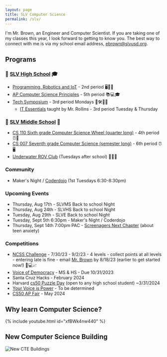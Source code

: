 ```yaml
---
layout: page
title: SLV Computer Science
permalink: /slv/
---
```


I'm Mr. Brown, an Engineer and Computer Scientist. If you are taking one of my classes this year, I look forward to getting to know you. The best way to connect with me is via my school email address, [ebrown@slvusd.org](mailto:ebrown@slvusd.org).

## Programs
### 🏢 [SLV High School](https://hs.slvusd.org) 🎓

* [Programming, Robotics and IoT](/slv/2023-24/robotics.md) - 2nd period 🖥️🤖🌐
* [AP Computer Science Principles](/slv/2023-24/csp.md) - 5th period 📚💻🎓
* [Tech Symposium](/slv/2023-24/cs9.md) - 3rd period Mondays 🔧🛠️👨‍🔧
  * [IT Essentials](https://itessentials.santacruzcoe.org/course-outline) taught by Mr. Rollins - 3rd period Tuesday & Thursday

### 🏫 [SLV Middle School](https://ms.slvusd.org) 🎒

* [CS 110 Sixth grade Computer Science Wheel (quarter long)](/slv/2023-24/cs110a.md) - 4th period ⏰🐍
* [CS 007 Seventh grade Computer Science (semester long)](/slv/2023-24/cs7a) - 6th period ⏰🖥️
* [Underwater ROV Club](/slv/2023-24/rov.md) (Tuesdays after school) 🌊🤿🔧

<!--
### SLV Elementary School

* 4th/5th Grade Coding Fridays (after school)
-->
### Community

* Maker's Night / [Coderdojo](https://coderdojo.com/en/about) (1st Tuesdays 6:30-8:30pm)

### Upcoming Events

* Thursday, Aug 17th - SLVMS Back to school Night
* Thursday, Aug 24th - SLVHS Back to school Night
* Tuesday, Aug 29th - SLVE Back to school Night
* Tuesday, Sept 5th 6:30pm - Maker's Night / Coderdojo
* Thursday, Sept 14th 7:00pm PAC - [Screenagers Next Chapter](/screenagers) (about teen anxiety)

### Competitions

* [NCSS Challenge](https://groklearning.com/challenge/) - 7/30/23 - 9/2/23 - 4 levels - collect points at all levels - entering late is fine - email [Mr. Brown](mailto:ebrown@slvusd.org) by 8/18/23 (earlier to get started now!) 📅💻📈
* [Voice of Democracy](https://www.vfw.org/community/youth-and-education/youth-scholarships) - MS & HS - Due 10/31/2023
* Santa Cruz Hacks - February 2024
* Harvard [cs50 Puzzle Day](https://cs50.medium.com/this-was-cs50x-puzzle-day-2023-1134de6012c6) (open to any high school student) ~3/31/2024
* [Your Voice is Power](https://www.amazonfutureengineer.com/yourvoiceispower) - To be determined
* [CS50 AP Fair](https://spencertiberi.github.io/playbook50/events/cs50fair) - May 2024

## Why learn Computer Science?

{% include youtube.html id="xfBWk4nw440" %}
<br>

## New Computer Science Building

![New CTE Buildings](https://lh3.googleusercontent.com/pw/AIL4fc9Wf8EAP6FwjR0mhvBQWzIXs8VWDcTnZsVTfhY95dsXTv8nqiQz08-FoFN1b6Y0i9U-Tr4VeKGDHZ-0wmKd9YBSa21fZndBDedl8Gbp6xo1T3MQZzI=w2400)
